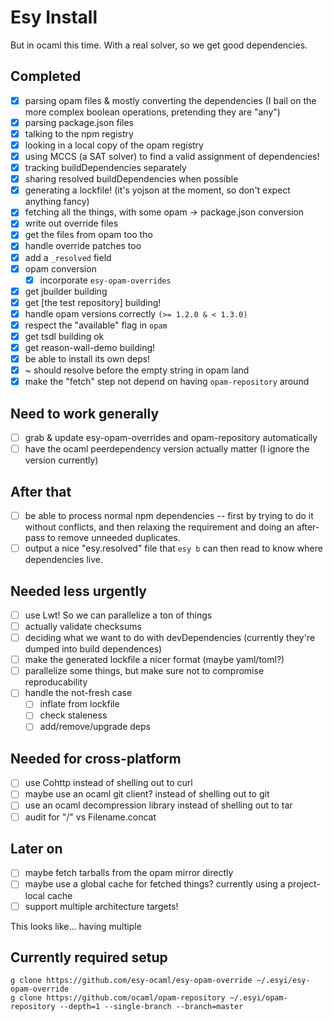 # Esy Install

But in ocaml this time. With a real solver, so we get good dependencies.

## Completed

- [x] parsing opam files & mostly converting the dependencies (I bail on the more complex boolean operations, pretending they are "any")
- [x] parsing package.json files
- [x] talking to the npm registry
- [x] looking in a local copy of the opam registry
- [x] using MCCS (a SAT solver) to find a valid assignment of dependencies!
- [x] tracking buildDependencies separately
- [x] sharing resolved buildDependencies when possible
- [x] generating a lockfile! (it's yojson at the moment, so don't expect anything fancy)
- [x] fetching all the things, with some opam -> package.json conversion
- [x] write out override files
- [x] get the files from opam too tho
- [x] handle override patches too
- [x] add a `_resolved` field
- [x] opam conversion
    - [x] incorporate `esy-opam-overrides`
- [x] get jbuilder building
- [x] get [the test repository] building!
- [x] handle opam versions correctly `(>= 1.2.0 & < 1.3.0)`
- [x] respect the "available" flag in `opam`
- [x] get tsdl building ok
- [x] get reason-wall-demo building!
- [x] be able to install its own deps!
- [x] ~ should resolve before the empty string in opam land
- [x] make the "fetch" step not depend on having `opam-repository` around

## Need to work generally

- [ ] grab & update esy-opam-overrides and opam-repository automatically
- [ ] have the ocaml peerdependency version actually matter (I ignore the version currently)

## After that

- [ ] be able to process normal npm dependencies -- first by trying to do it without conflicts, and then relaxing the requirement and doing an after-pass to remove unneeded duplicates.
- [ ] output a nice "esy.resolved" file that `esy b` can then read to know where dependencies live.

## Needed less urgently

- [ ] use Lwt! So we can parallelize a ton of things
- [ ] actually validate checksums
- [ ] deciding what we want to do with devDependencies (currently they're dumped into build dependences)
- [ ] make the generated lockfile a nicer format (maybe yaml/toml?)
- [ ] parallelize some things, but make sure not to compromise reproducability
- [ ] handle the not-fresh case
    - [ ] inflate from lockfile
    - [ ] check staleness
    - [ ] add/remove/upgrade deps

## Needed for cross-platform

- [ ] use Cohttp instead of shelling out to curl
- [ ] maybe use an ocaml git client? instead of shelling out to git
- [ ] use an ocaml decompression library instead of shelling out to tar
- [ ] audit for "/" vs Filename.concat

## Later on

- [ ] maybe fetch tarballs from the opam mirror directly
- [ ] maybe use a global cache for fetched things? currently using a project-local cache
- [ ] support multiple architecture targets!

This looks like... having multiple

## Currently required setup

```
g clone https://github.com/esy-ocaml/esy-opam-override ~/.esyi/esy-opam-override
g clone https://github.com/ocaml/opam-repository ~/.esyi/opam-repository --depth=1 --single-branch --branch=master
```
